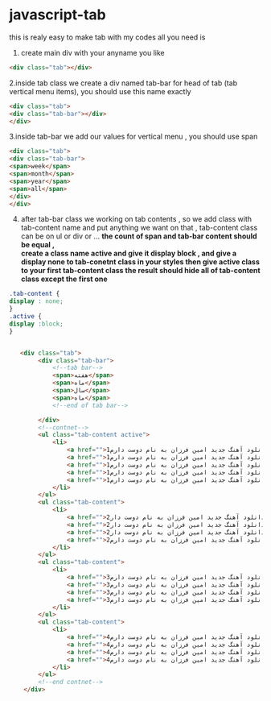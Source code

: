 # javascript-tab
this is realy easy to make tab with my codes
all you need is

1. create main div with your anyname you like
```html
<div class="tab"></div>
```
2.inside tab class we create a div named tab-bar for head of tab (tab vertical menu items), you should use this name  exactly

```html
<div class="tab">
<div class="tab-bar"></div>
</div>
```
3.inside tab-bar we add our values for vertical menu , you should use span

```html
<div class="tab">
<div class="tab-bar">
<span>week</span>
<span>month</span>
<span>year</span>
<span>all</span>
</div>
</div>
```
4. after tab-bar class we working on tab contents , so we add class with tab-content name and put anything we want on that , tab-content class can be on ul or div or ...
**the count of span and tab-bar content should be equal ,**  
**create a class name active and give it display block , and give a display none to tab-conetnt class in your styles then give active class to your first tab-content class the result should hide all of tab-content class except the first one**
```css
.tab-content {
display : none;
}
.active {
display :block;
}

```
```html

   <div class="tab">
        <div class="tab-bar">
            <!--tab bar-->
            <span>هفته</span>
            <span>ماه</span>
            <span>سال</span>
            <span>ماه</span>
            <!--end of tab bar-->

        </div>
        <!--contnet-->
        <ul class="tab-content active">
            <li>
                <a href="">دانلود آهنگ جدید امین فرزان به نام دوست دارم1</a>
                <a href="">دانلود آهنگ جدید امین فرزان به نام دوست دارم1</a>
                <a href="">دانلود آهنگ جدید امین فرزان به نام دوست دارم1</a>
                <a href="">دانلود آهنگ جدید امین فرزان به نام دوست دارم1</a>
                <a href="">دانلود آهنگ جدید امین فرزان به نام دوست دارم1</a>
            </li>
        </ul>
        <ul class="tab-content">
            <li>
                <a href="">دانلود آهنگ جدید امین فرزان به نام دوست دار2</a>
                <a href="">دانلود آهنگ جدید امین فرزان به نام دوست دار2</a>
                <a href="">دانلود آهنگ جدید امین فرزان به نام دوست دار2</a>
                <a href="">دانلود آهنگ جدید امین فرزان به نام دوست دارم2</a>
            </li>
        </ul>
        <ul class="tab-content">
            <li>
                <a href="">دانلود آهنگ جدید امین فرزان به نام دوست دارم3</a>
                <a href="">دانلود آهنگ جدید امین فرزان به نام دوست دارم3</a>
                <a href="">دانلود آهنگ جدید امین فرزان به نام دوست دارم3</a>
                <a href="">دانلود آهنگ جدید امین فرزان به نام دوست دارم3</a>
            </li>
        </ul>
        <ul class="tab-content">
            <li>
                <a href="">دانلود آهنگ جدید امین فرزان به نام دوست دارم4</a>
                <a href="">دانلود آهنگ جدید امین فرزان به نام دوست دارم4</a>
                <a href="">دانلود آهنگ جدید امین فرزان به نام دوست دارم4</a>
                <a href="">دانلود آهنگ جدید امین فرزان به نام دوست دارم4</a>
            </li>
        </ul>
        <!--end contnet-->
    </div>
 
